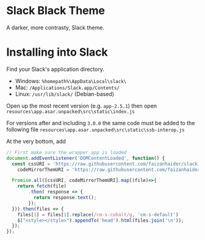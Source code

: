 # Slack Black Theme

A darker, more contrasty, Slack theme.

# Installing into Slack

Find your Slack's application directory.

* Windows: `%homepath%\AppData\Local\slack\`
* Mac: `/Applications/Slack.app/Contents/`
* Linux: `/usr/lib/slack/` (Debian-based)


Open up the most recent version (e.g. `app-2.5.1`) then open
`resources\app.asar.unpacked\src\static\index.js`

For versions after and including `3.0.0` the same code must be added to the following file
`resources\app.asar.unpacked\src\static\ssb-interop.js`

At the very bottom, add

```js
// First make sure the wrapper app is loaded
document.addEventListener('DOMContentLoaded', function() {
  const cssURI = 'https://raw.githubusercontent.com/faizanhaider/slack-black-theme/master/slack-dark-theme.css',
    codeMirrorThemURI = 'https://raw.githubusercontent.com/faizanhaider/slack-black-theme/master/cobalt.css';  // also add the "cobalt" theme for the CodeMirror snippets

  Promise.all([cssURI, codeMirrorThemURI].map((file)=>{
    return fetch(file)
        .then( response => {
          return response.text();
        });
  })).then(files => {
    files[1] = files[1].replace(/cm-s-cobalt/g, 'cm-s-default')
    $("<style></style>").appendTo('head').html(files.join('\n'));
  });
});
```
